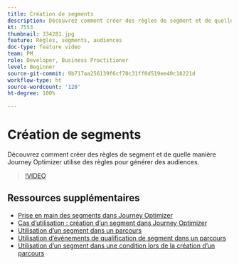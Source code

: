 ```yaml
---
title: Création de segments
description: Découvrez comment créer des règles de segment et de quelle manière Journey Optimizer utilise des règles pour générer des audiences.
kt: 7553
thumbnail: 334281.jpg
feature: Règles, segments, audiences
doc-type: feature video
team: PM
role: Developer, Business Practitioner
level: Beginner
source-git-commit: 9b717aa256139f6cf70c31ff0d519ee40c18221d
workflow-type: ht
source-wordcount: '120'
ht-degree: 100%

---
```



# Création de segments

Découvrez comment créer des règles de segment et de quelle manière Journey Optimizer utilise des règles pour générer des audiences.

>[!VIDEO](https://video.tv.adobe.com/v/334281?quality=12)

## Ressources supplémentaires

* [Prise en main des segments dans Journey Optimizer](https://experienceleague.adobe.com/docs/journey-optimizer/using/segment/about-segments.html?lang=fr)
* [Cas d’utilisation : création d’un segment dans Journey Optimizer](https://experienceleague.adobe.com/docs/journey-optimizer/using/segment/creating-a-segment.html?lang=fr)
* [Utilisation d’un segment dans un parcours](https://experienceleague.adobe.com/docs/journey-optimizer/using/orchestrate-journeys/about-journey-building/read-segment.html?lang=fr)
* [Utilisation d’événements de qualification de segment dans un parcours](https://experienceleague.adobe.com/docs/journey-optimizer/using/orchestrate-journeys/about-journey-building/segment-qualification-events.html?lang=fr)
* [Utilisation d’un segment dans une condition lors de la création d’un parcours](https://experienceleague.adobe.com/docs/journey-optimizer/using/orchestrate-journeys/about-journey-building/condition-activity.html?lang=fr#using-a-segment)

